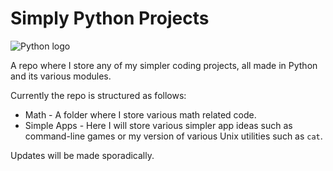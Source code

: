 # Simply Python Projects
![Python logo](https://www.python.org/static/community_logos/python-logo.png)

A repo where I store any of my simpler coding projects, all made in Python and its various modules.

Currently the repo is structured as follows:
* Math - A folder where I store various math related code.
* Simple Apps - Here I will store various simpler app ideas such as command-line games or my version of various Unix utilities such as `cat`.

Updates will be made sporadically.

